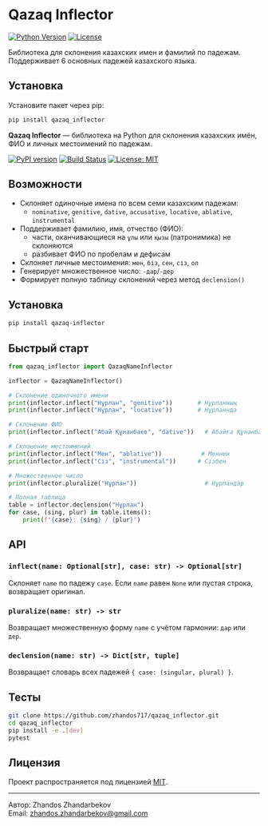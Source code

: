 # Qazaq Inflector

[![Python Version](https://img.shields.io/badge/python-3.6%2B-blue)](https://www.python.org/)
[![License](https://img.shields.io/badge/license-MIT-green)](https://opensource.org/licenses/MIT)

Библиотека для склонения казахских имен и фамилий по падежам. Поддерживает 6 основных падежей казахского языка.

## Установка

Установите пакет через pip:

```bash
pip install qazaq_inflector
```

**Qazaq Inflector** — библиотека на Python для склонения казахских имён, ФИО и личных местоимений по падежам.

[![PyPI version](https://img.shields.io/pypi/v/qazaq_inflector.svg)](https://pypi.org/project/qazaq_inflector)
[![Build Status](https://github.com/zhandos717/qazaq_inflector/actions/workflows/python-package.yml/badge.svg)](https://github.com/zhandos717/qazaq_inflector/actions)
[![License: MIT](https://img.shields.io/badge/License-MIT-blue.svg)](LICENSE)

## Возможности

- Склоняет одиночные имена по всем семи казахским падежам:
  - `nominative`, `genitive`, `dative`, `accusative`, `locative`, `ablative`, `instrumental`
- Поддерживает фамилию, имя, отчество (ФИО):
  - части, оканчивающиеся на `ұлы` или `қызы` (патронимика) не склоняются
  - разбивает ФИО по пробелам и дефисам
- Склоняет личные местоимения: `мен`, `біз`, `сен`, `сіз`, `ол`
- Генерирует множественное число: `-дар`/`-дер`
- Формирует полную таблицу склонений через метод `declension()`

## Установка

```bash
pip install qazaq-inflector
```

## Быстрый старт

```python
from qazaq_inflector import QazaqNameInflector

inflector = QazaqNameInflector()

# Склонение одиночного имени
print(inflector.inflect("Нұрлан", "genitive"))       # Нұрланның
print(inflector.inflect("Нұрлан", "locative"))       # Нұрланнда

# Склонение ФИО
print(inflector.inflect("Абай Құнанбаев", "dative"))   # Абайға Құнанбаевге

# Склонение местоимений
print(inflector.inflect("Мен", "ablative"))           # Меннен
print(inflector.inflect("Сіз", "instrumental"))      # Сізбен

# Множественное число
print(inflector.pluralize("Нұрлан"))                   # Нұрландар

# Полная таблица
table = inflector.declension("Нұрлан")
for case, (sing, plur) in table.items():
    print(f"{case}: {sing} / {plur}")
```

## API

### `inflect(name: Optional[str], case: str) -> Optional[str]`
Склоняет `name` по падежу `case`. Если `name` равен `None` или пустая строка, возвращает оригинал.

### `pluralize(name: str) -> str`
Возвращает множественную форму `name` с учётом гармонии: `дар` или `дер`.

### `declension(name: str) -> Dict[str, tuple]`
Возвращает словарь всех падежей `{ case: (singular, plural) }`.

## Тесты

```bash
git clone https://github.com/zhandos717/qazaq_inflector.git
cd qazaq_inflector
pip install -e .[dev]
pytest
```

## Лицензия

Проект распространяется под лицензией [MIT](LICENSE).

---

Автор: Zhandos Zhandarbekov  
Email: zhandos.zhandarbekov@gmail.com




